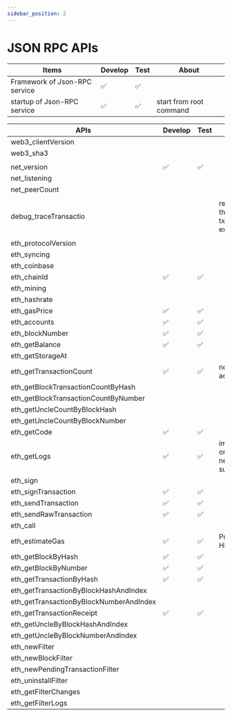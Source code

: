 ```yaml
---
sidebar_position: 2
---
```


# JSON RPC APIs

| Items | Develop | Test | About |
| --- | --- | --- | --- |
| Framework of Json-RPC service | ✅ | ✅ |  |
| startup of Json-RPC service | ✅ | ✅ | start from root command |

| APIs | Develop | Test | About |
| --- | --- | --- | --- |
| web3_clientVersion |  |  |  |
| web3_sha3 |  |  |  |
|  |  |  |  |
| net_version | ✅ | ✅ |  |
| net_listening |  |  |  |
| net_peerCount |  |  |  |
|  |  |  |  |
| debug_traceTransactio |  |  | required by the internal txs of explorer |
|  |  |  |  |
| eth_protocolVersion |  |  |  |
| eth_syncing |  |  |  |
| eth_coinbase |  |  |  |
| eth_chainId | ✅ | ✅ |  |
| eth_mining |  |  |  |
| eth_hashrate |  |  |  |
| eth_gasPrice | ✅ | ✅ |  |
| eth_accounts | ✅ | ✅ |  |
| eth_blockNumber | ✅ | ✅ |  |
| eth_getBalance | ✅ | ✅ |  |
| eth_getStorageAt |  |  |  |
| eth_getTransactionCount | ✅ | ✅ | nonce of account |
| eth_getBlockTransactionCountByHash |  |  |  |
| eth_getBlockTransactionCountByNumber |  |  |  |
| eth_getUncleCountByBlockHash |  |  |  |
| eth_getUncleCountByBlockNumber |  |  |  |
| eth_getCode | ✅ | ✅ |  |
| eth_getLogs | ✅ | ✅ | implemeted on 10/16, needs by  subquery |
| eth_sign |  |  |  |
| eth_signTransaction | ✅ | ✅ |  |
| eth_sendTransaction | ✅ | ✅ |  |
| eth_sendRawTransaction | ✅ | ✅ |  |
| eth_call |  |  |  |
| eth_estimateGas | ✅ | ✅ | Priority: High |
| eth_getBlockByHash | ✅ | ✅ |  |
| eth_getBlockByNumber | ✅ | ✅ |  |
| eth_getTransactionByHash | ✅ | ✅ |  |
| eth_getTransactionByBlockHashAndIndex |  |  |  |
| eth_getTransactionByBlockNumberAndIndex |  |  |  |
| eth_getTransactionReceipt | ✅ | ✅ |  |
| eth_getUncleByBlockHashAndIndex |  |  |  |
| eth_getUncleByBlockNumberAndIndex |  |  |  |
| eth_newFilter |  |  |  |
| eth_newBlockFilter |  |  |  |
| eth_newPendingTransactionFilter |  |  |  |
| eth_uninstallFilter |  |  |  |
| eth_getFilterChanges |  |  |  |
| eth_getFilterLogs |  |  |  |